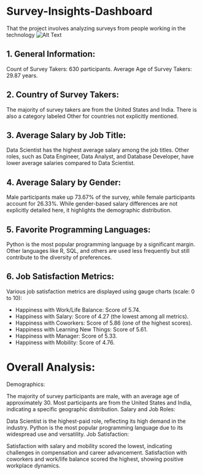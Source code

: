 # Survey-Insights-Dashboard
That the project involves analyzing surveys from people working in the technology 
![Alt Text]()

## 1. General Information:
Count of Survey Takers: 630 participants.
Average Age of Survey Takers: 29.87 years.
## 2. Country of Survey Takers:
The majority of survey takers are from the United States and India.
There is also a category labeled Other for countries not explicitly mentioned.
## 3. Average Salary by Job Title:
Data Scientist has the highest average salary among the job titles.
Other roles, such as Data Engineer, Data Analyst, and Database Developer, have lower average salaries compared to Data Scientist.
## 4. Average Salary by Gender:
Male participants make up 73.67% of the survey, while female participants account for 26.33%.
While gender-based salary differences are not explicitly detailed here, it highlights the demographic distribution.
## 5. Favorite Programming Languages:
Python is the most popular programming language by a significant margin.
Other languages like R, SQL, and others are used less frequently but still contribute to the diversity of preferences.
## 6. Job Satisfaction Metrics:
Various job satisfaction metrics are displayed using gauge charts (scale: 0 to 10):

- Happiness with Work/Life Balance: Score of 5.74.
- Happiness with Salary: Score of 4.27 (the lowest among all metrics).
- Happiness with Coworkers: Score of 5.86 (one of the highest scores).
- Happiness with Learning New Things: Score of 5.61.
- Happiness with Manager: Score of 5.33.
- Happiness with Mobility: Score of 4.76.
# Overall Analysis:
Demographics:

The majority of survey participants are male, with an average age of approximately 30.
Most participants are from the United States and India, indicating a specific geographic distribution.
Salary and Job Roles:

Data Scientist is the highest-paid role, reflecting its high demand in the industry.
Python is the most popular programming language due to its widespread use and versatility.
Job Satisfaction:

Satisfaction with salary and mobility scored the lowest, indicating challenges in compensation and career advancement.
Satisfaction with coworkers and work/life balance scored the highest, showing positive workplace dynamics.
